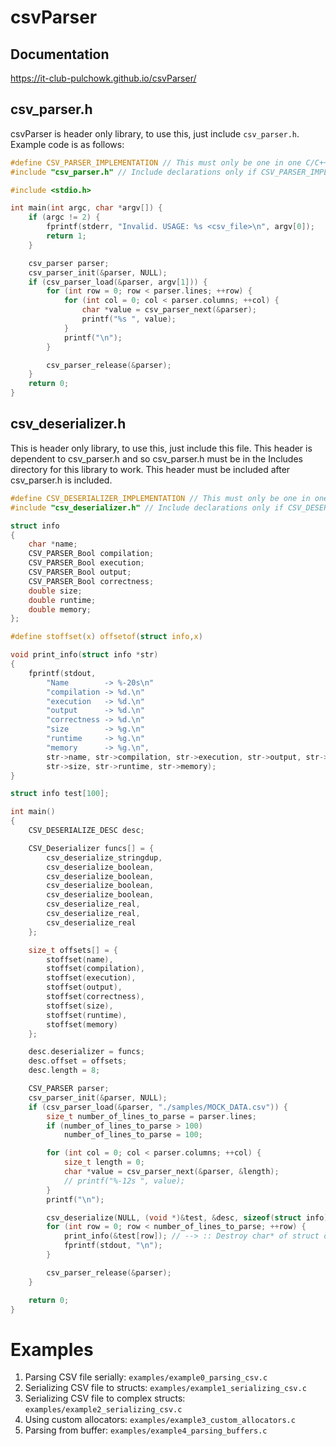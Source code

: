 # csvParser

## Documentation
https://it-club-pulchowk.github.io/csvParser/

## csv_parser.h
csvParser is header only library, to use this, just include `csv_parser.h`. Example code is as follows:
```c
#define CSV_PARSER_IMPLEMENTATION // This must only be one in one C/C++ file, forces to include implementation
#include "csv_parser.h" // Include declarations only if CSV_PARSER_IMPLEMENTATION is not defined

#include <stdio.h>

int main(int argc, char *argv[]) {
	if (argc != 2) {
		fprintf(stderr, "Invalid. USAGE: %s <csv_file>\n", argv[0]);
		return 1;
	}

	csv_parser parser;
	csv_parser_init(&parser, NULL);
	if (csv_parser_load(&parser, argv[1])) {
		for (int row = 0; row < parser.lines; ++row) {
			for (int col = 0; col < parser.columns; ++col) {
				char *value = csv_parser_next(&parser);
				printf("%s ", value);
			}
			printf("\n");
		}

		csv_parser_release(&parser);
	}
	return 0;
}
```

## csv_deserializer.h
This is header only library, to use this, just include this file.
This header is dependent to csv_parser.h and so csv_parser.h must be in the Includes directory for this library to work.
This header must be included after csv_parser.h is included.
```c
#define CSV_DESERIALIZER_IMPLEMENTATION // This must only be one in one C/C++ file, forces to include implementation.
#include "csv_deserializer.h" // Include declarations only if CSV_DESERIALIZER_IMPLEMENTATION is not defined

struct info
{
	char *name;
	CSV_PARSER_Bool compilation;
	CSV_PARSER_Bool execution;
	CSV_PARSER_Bool output;
	CSV_PARSER_Bool correctness;
	double size;
	double runtime;
	double memory;
};

#define stoffset(x) offsetof(struct info,x)

void print_info(struct info *str)
{
	fprintf(stdout,
		"Name        -> %-20s\n"
		"compilation -> %d.\n"
		"execution   -> %d.\n"
		"output      -> %d.\n"
		"correctness -> %d.\n"
		"size        -> %g.\n"
		"runtime     -> %g.\n"
		"memory      -> %g.\n",
		str->name, str->compilation, str->execution, str->output, str->correctness,
		str->size, str->runtime, str->memory);
}

struct info test[100];

int main()
{
	CSV_DESERIALIZE_DESC desc;

	CSV_Deserializer funcs[] = {
		csv_deserialize_stringdup,
		csv_deserialize_boolean,
		csv_deserialize_boolean,
		csv_deserialize_boolean,
		csv_deserialize_boolean,
		csv_deserialize_real,
		csv_deserialize_real,
		csv_deserialize_real
	};

	size_t offsets[] = {
		stoffset(name),
		stoffset(compilation),
		stoffset(execution),
		stoffset(output),
		stoffset(correctness),
		stoffset(size),
		stoffset(runtime),
		stoffset(memory)
	};

	desc.deserializer = funcs;
	desc.offset = offsets;
	desc.length = 8;

	CSV_PARSER parser;
	csv_parser_init(&parser, NULL);
	if (csv_parser_load(&parser, "./samples/MOCK_DATA.csv")) {
		size_t number_of_lines_to_parse = parser.lines;
		if (number_of_lines_to_parse > 100)
			number_of_lines_to_parse = 100;

		for (int col = 0; col < parser.columns; ++col) {
			size_t length = 0;
			char *value = csv_parser_next(&parser, &length);
			// printf("%-12s ", value);
		}
		printf("\n");

		csv_deserialize(NULL, (void *)&test, &desc, sizeof(struct info), &parser, number_of_lines_to_parse);
		for (int row = 0; row < number_of_lines_to_parse; ++row) {
			print_info(&test[row]); // --> :: Destroy char* of struct obtained from this function
			fprintf(stdout, "\n");
		}

		csv_parser_release(&parser);
	}

	return 0;
}
```


# Examples
1. Parsing CSV file serially: `examples/example0_parsing_csv.c`
2. Serializing CSV file to structs: `examples/example1_serializing_csv.c`
3. Serializing CSV file to complex structs: `examples/example2_serializing_csv.c`
4. Using custom allocators: `examples/example3_custom_allocators.c`
5. Parsing from buffer: `examples/example4_parsing_buffers.c`
